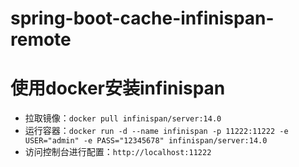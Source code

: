 # spring-boot-cache-infinispan-remote

# 使用docker安装infinispan

- 拉取镜像：`docker pull infinispan/server:14.0`
- 运行容器：`docker run -d --name infinispan -p 11222:11222 -e USER="admin" -e PASS="12345678" infinispan/server:14.0`
- 访问控制台进行配置：`http://localhost:11222`